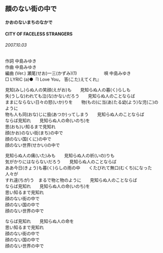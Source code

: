 ## 顔のない街の中で
#### かおのないまちのなかで
#### CITY OF FACELESS STRANGERS
###### 2007.10.03

作詞     中島みゆき　　　　　   
作曲      中島みゆき  　　　   
編曲 (Ver.) 瀬尾(せお)一三(かずみ)(1)　　　　　　
唄     中島みゆき      
□ LYRIC (a)●『I Love You， 答(こた)えてくれ』   
   
見知(みし)らぬ人の笑顔(えがお)も　　見知らぬ人の暮(く)らしも   
失(うしな)われても泣(な)かないだろう　　見知らぬ人のことならば   
ままにならない日々の怒(いか)りを　　物(もの)に当(あ)たる幼(よう)な児(こ)のように   
物も人も同(おな)じに扱(あつか)ってしまう　　見知らぬ人のことならば   
ならば見知れ　　見知らぬ人の命(いのち)を   
思(おも)い知るまで見知れ   
顔(かお)のない街(まち)の中で   
顔のない国(くに)の中で   
顔のない世界(せかい)の中で   
   
見知らぬ人の痛(いた)みも　　見知らぬ人の祈(いの)りも   
気がかりにはならないだろう　　見知らぬ人のことならば   
ああ今日(きょう)も暮(く)らしの雨の中　　くたびれて無口(むくち)になった人々が   
すれ違(ちが)う　まるで物と物のように　　見知らぬ人のことならば   
ならば見知れ　　見知らぬ人の命(いのち)を   
思い知るまで見知れ   
顔のない街の中で   
顔のない国の中で   
顔のない世界の中で   
   
ならば見知れ　　見知らぬ人の命を   
思い知るまで見知れ   
顔のない街の中で   
顔のない国の中で   
顔のない世界の中で   